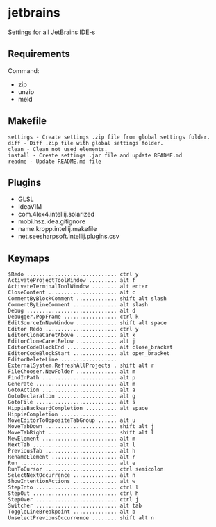 
# jetbrains
Settings for all JetBrains IDE-s

## Requirements
Command:
 - zip
 - unzip
 - meld

## Makefile

	settings - Create settings .zip file from global settings folder.
	diff - Diff .zip file with global settings folder.
	clean - Clean not used elements.
	install - Create settings .jar file and update README.md
	readme - Update README.md file

## Plugins

 - GLSL
 - IdeaVIM
 - com.4lex4.intellij.solarized
 - mobi.hsz.idea.gitignore
 - name.kropp.intellij.makefile
 - net.seesharpsoft.intellij.plugins.csv

## Keymaps

	$Redo ............................. ctrl y
	ActivateProjectToolWindow ......... alt f
	ActivateTerminalToolWindow ........ alt enter
	CloseContent ...................... alt c
	CommentByBlockComment ............. shift alt slash
	CommentByLineComment .............. alt slash
	Debug ............................. alt d
	Debugger.PopFrame ................. ctrl k
	EditSourceInNewWindow ............. shift alt space
	Editor Redo ....................... ctrl y
	EditorCloneCaretAbove ............. alt k
	EditorCloneCaretBelow ............. alt j
	EditorCodeBlockEnd ................ alt close_bracket
	EditorCodeBlockStart .............. alt open_bracket
	EditorDeleteLine .................. 
	ExternalSystem.RefreshAllProjects . shift alt r
	FileChooser.NewFolder ............. alt m
	FindInPath ........................ alt p
	Generate .......................... alt m
	GotoAction ........................ alt a
	GotoDeclaration ................... alt g
	GotoFile .......................... alt s
	HippieBackwardCompletion .......... alt space
	HippieCompletion .................. 
	MoveEditorToOppositeTabGroup ...... alt u
	MoveTabDown ....................... shift alt j
	MoveTabRight ...................... shift alt l
	NewElement ........................ alt m
	NextTab ........................... alt l
	PreviousTab ....................... alt h
	RenameElement ..................... alt r
	Run ............................... alt e
	RunToCursor ....................... ctrl semicolon
	SelectNextOccurrence .............. alt n
	ShowIntentionActions .............. alt w
	StepInto .......................... ctrl l
	StepOut ........................... ctrl h
	StepOver .......................... ctrl j
	Switcher .......................... alt tab
	ToggleLineBreakpoint .............. alt b
	UnselectPreviousOccurrence ........ shift alt n

	